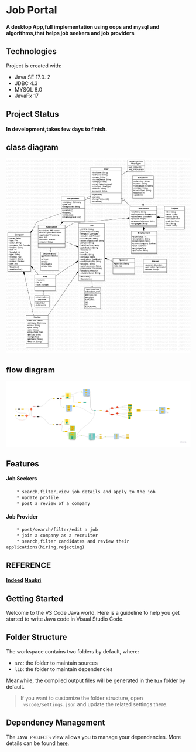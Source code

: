 # Job Portal
#### A desktop App,full implementation using oops and mysql and algorithms,that helps job seekers and job providers 

## Technologies
Project is created with:
* Java SE 17.0. 2
* JDBC 4.3
* MYSQL 8.0
* JavaFx 17

## Project Status
#### In development,takes few days to finish.

## class diagram
![star uml](https://github.com/siva010928/Job-Portal/blob/main/class_dia.png)

## flow diagram
![miro](https://github.com/siva010928/Job-Portal/blob/main/activity_flow_diagram.jpg)

## Features
#### Job Seekers
        * search,filter,view job details and apply to the job
        * update profile
        * post a review of a company
#### Job Provider
        * post/search/filter/edit a job
        * join a company as a recruiter
        * search,filter candidates and review their applications(hiring,rejecting)
                  
## REFERENCE
#### [Indeed](https://in.indeed.com/?from=gnav-homepage)    [Naukri](https://www.naukri.com/mnjuser/homepage)

## Getting Started

Welcome to the VS Code Java world. Here is a guideline to help you get started to write Java code in Visual Studio Code.

## Folder Structure

The workspace contains two folders by default, where:

- `src`: the folder to maintain sources
- `lib`: the folder to maintain dependencies

Meanwhile, the compiled output files will be generated in the `bin` folder by default.

> If you want to customize the folder structure, open `.vscode/settings.json` and update the related settings there.

## Dependency Management

The `JAVA PROJECTS` view allows you to manage your dependencies. More details can be found [here](https://github.com/microsoft/vscode-java-dependency#manage-dependencies).
